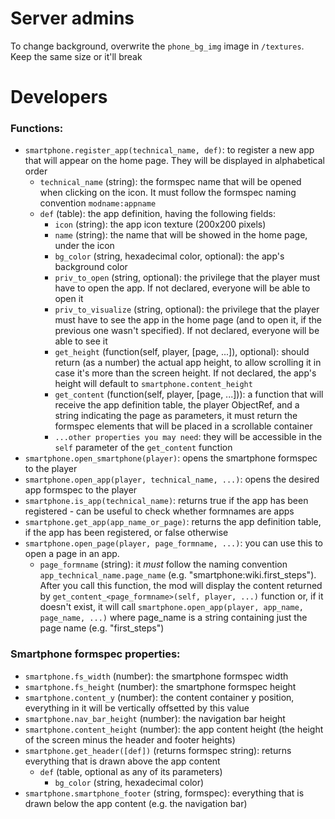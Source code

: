 # Server admins
To change background, overwrite the `phone_bg_img` image in `/textures`. Keep the same size or it'll break


# Developers
### Functions:
* `smartphone.register_app(technical_name, def)`: to register a new app that will appear on the home page. They will be displayed in alphabetical order
    * `technical_name` (string): the formspec name that will be opened when clicking on the icon. It must follow the formspec naming convention `modname:appname`
	* `def` (table): the app definition, having the following fields:
        * `icon` (string): the app icon texture (200x200 pixels)
        * `name` (string): the name that will be showed in the home page, under the icon
        * `bg_color` (string, hexadecimal color, optional): the app's background color
        * `priv_to_open` (string, optional): the privilege that the player must have to open the app. If not declared, everyone will be able to open it
        * `priv_to_visualize` (string, optional): the privilege that the player must have to see the app in the home page (and to open it, if the previous one wasn't specified). If not declared, everyone will be able to see it
        * `get_height` (function(self, player, [page, ...]), optional): should return (as a number) the actual app height, to allow scrolling it in case it's more than the screen height. If not declared, the app's height will default to `smartphone.content_height`
        * `get_content` (function(self, player, [page, ...])): a function that will receive the app definition table, the player ObjectRef, and a string indicating the page as parameters, it must return the formspec elements that will be placed in a scrollable container
        * `...other properties you may need`: they will be accessible in the `self` parameter of the `get_content` function
* `smartphone.open_smartphone(player)`: opens the smartphone formspec to the player
* `smartphone.open_app(player, technical_name, ...)`: opens the desired app formspec to the player
* `smartphone.is_app(technical_name)`: returns true if the app has been registered - can be useful to check whether formnames are apps
* `smartphone.get_app(app_name_or_page)`: returns the app definition table, if the app has been registered, or false otherwise
* `smartphone.open_page(player, page_formname, ...)`: you can use this to open a page in an app.
    * `page_formname` (string): it *must* follow the naming convention `app_technical_name.page_name` (e.g. "smartphone:wiki.first_steps"). After you call this function, the mod will display the content returned by `get_content_<page_formname>(self, player, ...)` function or, if it doesn't exist, it will call `smartphone.open_app(player, app_name, page_name, ...)` where page_name is a string containing just the page name (e.g. "first_steps")

### Smartphone formspec properties:
* `smartphone.fs_width` (number): the smartphone formspec width
* `smartphone.fs_height` (number): the smartphone formspec height
* `smartphone.content_y` (number): the content container y position, everything in it will be vertically offsetted by this value
* `smartphone.nav_bar_height` (number): the navigation bar height
* `smartphone.content_height` (number): the app content height (the height of the screen minus the header and footer heights)
* `smartphone.get_header([def])` (returns formspec string): returns everything that is drawn above the app content
    * `def` (table, optional as any of its parameters)
        * `bg_color` (string, hexadecimal color)
* `smartphone.smartphone_footer` (string, formspec): everything that is drawn below the app content (e.g. the navigation bar)
